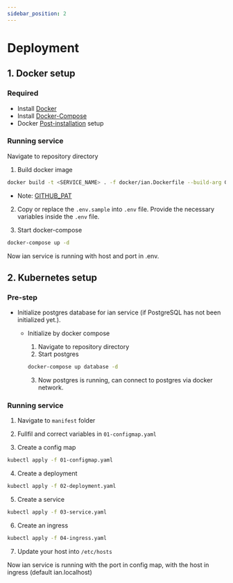 ```yaml
---
sidebar_position: 2
---
```


# Deployment

## 1. Docker setup

### Required
- Install [Docker](https://docs.docker.com/desktop/install/ubuntu/)
- Install [Docker-Compose](https://docs.docker.com/compose/install/linux/)
- Docker [Post-installation](https://docs.docker.com/engine/install/linux-postinstall/) setup

### Running service
Navigate to repository directory

1. Build docker image
```bash
docker build -t <SERVICE_NAME> . -f docker/ian.Dockerfile --build-arg GITHUB_PAT=<GITHUB_PAT>
```
* Note: [GITHUB_PAT](https://docs.github.com/en/authentication/keeping-your-account-and-data-secure/managing-your-personal-access-tokens)

2. Copy or replace the `.env.sample` into `.env` file. Provide the necessary variables inside the `.env` file.

3. Start docker-compose

```bash
docker-compose up -d
```

Now ian service is running with host and port in .env.

## 2. Kubernetes setup

### Pre-step
- Initialize postgres database for ian service (if PostgreSQL has not been initialized yet.).
    - Initialize by docker compose
        1. Navigate to repository directory
        2. Start postgres

        ```bash
        docker-compose up database -d
        ```
        3. Now postgres is running, can connect to postgres via docker network.


### Running service
1. Navigate to `manifest` folder

2. Fullfil and correct variables in `01-configmap.yaml`

3. Create a config map
```bash
kubectl apply -f 01-configmap.yaml
```

4. Create a deployment
```bash
kubectl apply -f 02-deployment.yaml
```

5. Create a service 
```bash
kubectl apply -f 03-service.yaml
```

6. Create an ingress
```bash
kubectl apply -f 04-ingress.yaml
```

7. Update your host into `/etc/hosts`

Now ian service is running with the port in config map, with the host in ingress (default ian.localhost)

